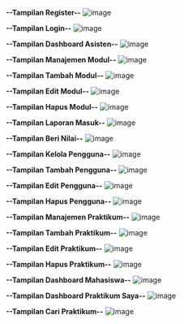 **--Tampilan Register--**
![image](https://github.com/user-attachments/assets/1f823e0f-6d66-4301-8e1c-129786c5877d)

**--Tampilan Login--**
![image](https://github.com/user-attachments/assets/77976994-00cd-4396-8b5a-dffda771e466)

**--Tampilan Dashboard Asisten--**
![image](https://github.com/user-attachments/assets/d52ff18a-4270-4c03-bcc5-4423e78faf63)

**--Tampilan Manajemen Modul--**
![image](https://github.com/user-attachments/assets/cc81e1e9-8f70-44ac-a74e-979d3de0e86c)

**--Tampilan Tambah Modul--**
![image](https://github.com/user-attachments/assets/eafb72bf-1fa4-4dac-944f-41f68807db2e)

**--Tampilan Edit Modul--**
![image](https://github.com/user-attachments/assets/33b9414a-e97f-4ac3-ae3b-af72c4e9488f)

**--Tampilan Hapus Modul--**
![image](https://github.com/user-attachments/assets/77c36c31-38e2-4748-b831-289aeb5c34d2)

**--Tampilan Laporan Masuk--**
![image](https://github.com/user-attachments/assets/bb8e658e-613e-4faa-8c0b-df9662c79c41)

**--Tampilan Beri Nilai--**
![image](https://github.com/user-attachments/assets/232cc95b-648a-42e8-8c7b-cc4914f48a99)

**--Tampilan Kelola Pengguna--**
![image](https://github.com/user-attachments/assets/9847bb57-30af-4b1b-90cf-a06e23fe3119)

**--Tampilan Tambah Pengguna--**
![image](https://github.com/user-attachments/assets/8433353d-6dcd-4c58-a7f6-3d432b44c093)

**--Tampilan Edit Pengguna--**
![image](https://github.com/user-attachments/assets/73325903-9f79-4f9b-b795-3a5467a58bc9)

**--Tampilan Hapus Pengguna--**
![image](https://github.com/user-attachments/assets/b5ae2aa8-d919-49c6-bb9c-1a93c611f8cf)

**--Tampilan Manajemen Praktikum--**
![image](https://github.com/user-attachments/assets/c61c12e3-1888-4361-a787-635fe0476f73)

**--Tampilan Tambah Praktikum--**
![image](https://github.com/user-attachments/assets/68e5246a-080c-475a-ac5d-71cab60236a4)

**--Tampilan Edit Praktikum--**
![image](https://github.com/user-attachments/assets/405b3372-3bfa-4c67-87b5-8cb17fad244a)

**--Tampilan Hapus Praktikum--**
![image](https://github.com/user-attachments/assets/3ef0edc5-c63b-4712-a942-616e8046405b)

**--Tampilan Dashboard Mahasiswa--**
![image](https://github.com/user-attachments/assets/1241bd24-a086-4c37-8663-6ca5d277c0aa)

**--Tampilan Dashboard Praktikum Saya--**
![image](https://github.com/user-attachments/assets/8f076f87-72dc-4a75-98c5-5e7ccae4546b)

**--Tampilan Cari Praktikum--**
![image](https://github.com/user-attachments/assets/a8e6b417-9512-4649-9491-744da2c242ef)




